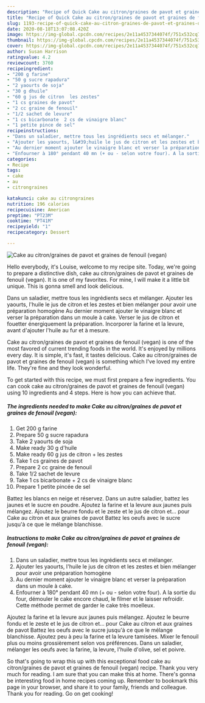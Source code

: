 ```yaml
---
description: "Recipe of Quick Cake au citron/graines de pavot et graines de fenouil (vegan)"
title: "Recipe of Quick Cake au citron/graines de pavot et graines de fenouil (vegan)"
slug: 1193-recipe-of-quick-cake-au-citron-graines-de-pavot-et-graines-de-fenouil-vegan
date: 2020-08-18T13:07:08.420Z
image: https://img-global.cpcdn.com/recipes/2e11a4537344074f/751x532cq70/cake-au-citrongraines-de-pavot-et-graines-de-fenouil-vegan-photo-principale-de-la-recette.jpg
thumbnail: https://img-global.cpcdn.com/recipes/2e11a4537344074f/751x532cq70/cake-au-citrongraines-de-pavot-et-graines-de-fenouil-vegan-photo-principale-de-la-recette.jpg
cover: https://img-global.cpcdn.com/recipes/2e11a4537344074f/751x532cq70/cake-au-citrongraines-de-pavot-et-graines-de-fenouil-vegan-photo-principale-de-la-recette.jpg
author: Susan Harrison
ratingvalue: 4.2
reviewcount: 3760
recipeingredient:
- "200 g farine"
- "50 g sucre rapadura"
- "2 yaourts de soja"
- "30 g dhuile"
- "60 g jus de citron  les zestes"
- "1 cs graines de pavot"
- "2 cc graine de fenouil"
- "1/2 sachet de levure"
- "1 cs bicarbonate  2 cs de vinaigre blanc"
- "1 petite pince de sel"
recipeinstructions:
- "Dans un saladier, mettre tous les ingrédients secs et mélanger."
- "Ajouter les yaourts, l&#39;huile le jus de citron et les zestes et bien mélanger pour avoir une préparation homogène"
- "Au dernier moment ajouter le vinaigre blanc et verser la préparation dans un moule à cake."
- "Enfourner à 180° pendant 40 mn (+ ou - selon votre four). A la sortie du four, démouler le cake encore chaud, le filmer et le laisser refroidir. Cette méthode permet de garder le cake très moelleux."
categories:
- Recipe
tags:
- cake
- au
- citrongraines

katakunci: cake au citrongraines 
nutrition: 196 calories
recipecuisine: American
preptime: "PT23M"
cooktime: "PT41M"
recipeyield: "1"
recipecategory: Dessert

---
```



![Cake au citron/graines de pavot et graines de fenouil (vegan)](https://img-global.cpcdn.com/recipes/2e11a4537344074f/751x532cq70/cake-au-citrongraines-de-pavot-et-graines-de-fenouil-vegan-photo-principale-de-la-recette.jpg)

Hello everybody, it's Louise, welcome to my recipe site. Today, we're going to prepare a distinctive dish, cake au citron/graines de pavot et graines de fenouil (vegan). It is one of my favorites. For mine, I will make it a little bit unique. This is gonna smell and look delicious.

Dans un saladier, mettre tous les ingrédients secs et mélanger. Ajouter les yaourts, l&#39;huile le jus de citron et les zestes et bien mélanger pour avoir une préparation homogène Au dernier moment ajouter le vinaigre blanc et verser la préparation dans un moule à cake. Verser le jus de citron et fouetter énergiquement la préparation. Incorporer la farine et la levure, avant d&#39;ajouter l&#39;huile au fur et à mesure.

Cake au citron/graines de pavot et graines de fenouil (vegan) is one of the most favored of current trending foods in the world. It's enjoyed by millions every day. It is simple, it's fast, it tastes delicious. Cake au citron/graines de pavot et graines de fenouil (vegan) is something which I've loved my entire life. They're fine and they look wonderful.


To get started with this recipe, we must first prepare a few ingredients. You can cook cake au citron/graines de pavot et graines de fenouil (vegan) using 10 ingredients and 4 steps. Here is how you can achieve that.

<!--inarticleads1-->

##### The ingredients needed to make Cake au citron/graines de pavot et graines de fenouil (vegan):

1. Get 200 g farine
1. Prepare 50 g sucre rapadura
1. Take 2 yaourts de soja
1. Make ready 30 g d&#39;huile
1. Make ready 60 g jus de citron + les zestes
1. Take 1 cs graines de pavot
1. Prepare 2 cc graine de fenouil
1. Take 1/2 sachet de levure
1. Take 1 cs bicarbonate + 2 cs de vinaigre blanc
1. Prepare 1 petite pincée de sel


Battez les blancs en neige et réservez. Dans un autre saladier, battez les jaunes et le sucre en poudre. Ajoutez la farine et la levure aux jaunes puis mélangez. Ajoutez le beurre fondu et le zeste et le jus de citron et… pour Cake au citron et aux graines de pavot Battez les oeufs avec le sucre jusqu&#39;à ce que le mélange blanchisse. 

<!--inarticleads2-->

##### Instructions to make Cake au citron/graines de pavot et graines de fenouil (vegan):

1. Dans un saladier, mettre tous les ingrédients secs et mélanger.
1. Ajouter les yaourts, l&#39;huile le jus de citron et les zestes et bien mélanger pour avoir une préparation homogène
1. Au dernier moment ajouter le vinaigre blanc et verser la préparation dans un moule à cake.
1. Enfourner à 180° pendant 40 mn (+ ou - selon votre four). A la sortie du four, démouler le cake encore chaud, le filmer et le laisser refroidir. Cette méthode permet de garder le cake très moelleux.


Ajoutez la farine et la levure aux jaunes puis mélangez. Ajoutez le beurre fondu et le zeste et le jus de citron et… pour Cake au citron et aux graines de pavot Battez les oeufs avec le sucre jusqu&#39;à ce que le mélange blanchisse. Ajoutez peu à peu la farine et la levure tamisées. Mixer le fenouil plus ou moins grossièrement selon vos préférences. Dans un saladier, mélanger les oeufs avec la farine, la levure, l&#39;huile d&#39;olive, sel et poivre. 

So that's going to wrap this up with this exceptional food cake au citron/graines de pavot et graines de fenouil (vegan) recipe. Thank you very much for reading. I am sure that you can make this at home. There's gonna be interesting food in home recipes coming up. Remember to bookmark this page in your browser, and share it to your family, friends and colleague. Thank you for reading. Go on get cooking!
